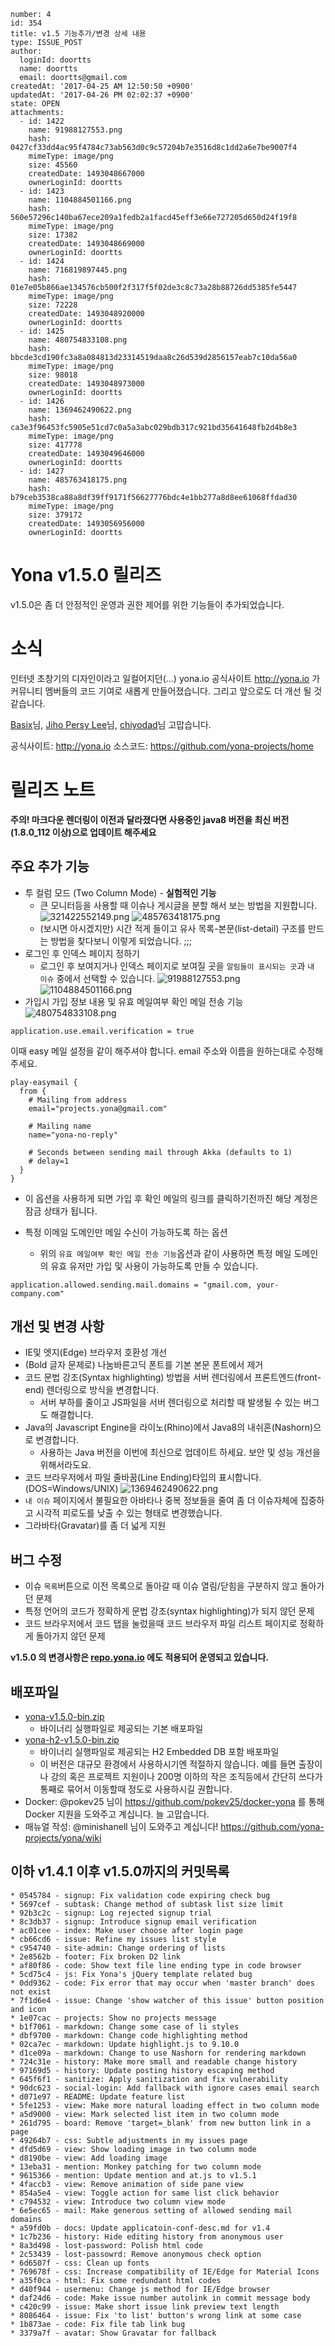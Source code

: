 ```
number: 4
id: 354
title: v1.5 기능추가/변경 상세 내용
type: ISSUE_POST
author:
  loginId: doortts
  name: doortts
  email: doortts@gmail.com
createdAt: '2017-04-25 AM 12:50:50 +0900'
updatedAt: '2017-04-26 PM 02:02:37 +0900'
state: OPEN
attachments:
  - id: 1422
    name: 91988127553.png
    hash: 0427cf33dd4ac95f4784c73ab563d0c9c57204b7e3516d8c1dd2a6e7be9007f4
    mimeType: image/png
    size: 45560
    createdDate: 1493048667000
    ownerLoginId: doortts
  - id: 1423
    name: 1104884501166.png
    hash: 560e57296c140ba67ece209a1fedb2a1facd45eff3e66e727205d650d24f19f8
    mimeType: image/png
    size: 17382
    createdDate: 1493048669000
    ownerLoginId: doortts
  - id: 1424
    name: 716819897445.png
    hash: 01e7e05b866ae134576cb500f2f317f5f02de3c8c73a28b88726dd5385fe5447
    mimeType: image/png
    size: 72228
    createdDate: 1493048920000
    ownerLoginId: doortts
  - id: 1425
    name: 480754833108.png
    hash: bbcde3cd190fc3a8a084813d23314519daa8c26d539d2856157eab7c10da56a0
    mimeType: image/png
    size: 98018
    createdDate: 1493048973000
    ownerLoginId: doortts
  - id: 1426
    name: 1369462490622.png
    hash: ca3e3f96453fc5905e51cd7c0a5a3abc029bdb317c921bd35641648fb2d4b8e3
    mimeType: image/png
    size: 417778
    createdDate: 1493049646000
    ownerLoginId: doortts
  - id: 1427
    name: 485763418175.png
    hash: b79ceb3538ca88a8df39ff9171f56627776bdc4e1bb277a8d8ee61068ffdad30
    mimeType: image/png
    size: 379172
    createdDate: 1493056956000
    ownerLoginId: doortts
```
Yona v1.5.0 릴리즈 
===

v1.5.0은 좀 더 안정적인 운영과 권한 제어를 위한 기능들이 추가되었습니다.

# 소식

인터넷 초창기의 디자인이라고 일컬어지던(...) yona.io 공식사이트 http://yona.io 가 커뮤니티 멤버들의 코드 기여로 새롭게 만들어졌습니다. 그리고 앞으로도 더 개선 될 것 같습니다.

[Basix](https://github.com/BasixKOR)님, [Jiho Persy Lee](https://github.com/search5)님, [chiyodad](https://github.com/chiyodad)님 고맙습니다.

공식사이트: http://yona.io
소스코드: https://github.com/yona-projects/home

# 릴리즈 노트

**주의! 마크다운 렌더링이 이전과 달라졌다면 사용중인 java8 버전을 최신 버전(1.8.0_112 이상)으로 업데이트 해주세요**

## 주요 추가 기능
- 투 컬럼 모드 (Two Column Mode) - **실험적인 기능**
  - 큰 모니터등을 사용할 때 이슈나 게시글을 분할 해서 보는 방법을 지원합니다.
![321422552149.png](/files/1428)
![485763418175.png](/files/1427)
  - (보시면 아시겠지만) 시간 적게 들이고 유사 목록-본문(list-detail) 구조를 만드는 방법을 찾다보니 이렇게 되었습니다. ;;;
- 로그인 후 인덱스 페이지 정하기
  - 로그인 후 보여지거나 인덱스 페이지로 보여질 곳을 `알림들이 표시되는 곳`과 `내 이슈` 중에서 선택할 수 있습니다.
![91988127553.png](/files/1422)
![1104884501166.png](/files/1423)
- 가입시 가입 정보 내용 및 유효 메일여부 확인 메일 전송 기능
![480754833108.png](/files/1425)

```
application.use.email.verification = true
```
이때 easy 메일 설정을 같이 해주셔야 합니다. email 주소와 이름을 원하는대로 수정해주세요.
```
play-easymail {
  from {
    # Mailing from address
    email="projects.yona@gmail.com"

    # Mailing name
    name="yona-no-reply"

    # Seconds between sending mail through Akka (defaults to 1)
    # delay=1
  }
}
```
  - 이 옵션을 사용하게 되면 가입 후 확인 메일의 링크를 클릭하기전까진 해당 계정은 잠금 상태가 됩니다.

- 특정 이메일 도메인만 메일 수신이 가능하도록 하는 옵션
  - 위의 `유효 메일여부 확인 메일 전송 기능`옵션과 같이 사용하면 특정 메일 도메인의 유효 유저만 가입 및 사용이 가능하도록 만들 수 있습니다.
```
application.allowed.sending.mail.domains = "gmail.com, your-company.com"
```

## 개선 및 변경 사항
- IE및 엣지(Edge) 브라우저 호환성 개선
- (Bold 글자 문제로) 나눔바른고딕 폰트를 기본 본문 폰트에서 제거 
- 코드 문법 강조(Syntax highlighting) 방법을 서버 렌더링에서 프론트엔드(front-end) 렌더링으로 방식을 변경합니다.
   - 서버 부하를 줄이고 JS파일을 서버 렌더링으로 처리할 때 발생될 수 있는 버그도 해결합니다.
- Java의 Javascript Engine을 라이노(Rhino)에서 Java8의 내쉬혼(Nashorn)으로 변경합니다.
   - 사용하는 Java 버전을 이번에 최신으로 업데이트 하세요. 보안 및 성능 개선을 위해서라도요.
- 코드 브라우저에서 파일 줄바꿈(Line Ending)타입의 표시합니다. (DOS=Windows/UNIX)
![1369462490622.png](/files/1426)
- `내 이슈` 페이지에서 불필요한 아바타나 중복 정보들을 줄여 좀 더 이슈자체에 집중하고 시각적 피로도를 낮출 수 있는 형태로 변경했습니다.
- 그라바타(Gravatar)를 좀 더 넓게 지원

## 버그 수정
- 이슈 `목록`버튼으로 이전 목록으로 돌아갈 때 이슈 열림/닫힘을 구분하지 않고 돌아가던 문제
- 특정 언어의 코드가 정확하게 문법 강조(syntax highlighting)가 되지 않던 문제
- 코드 브라우저에서 코드 탭을 눌렀을때 코드 브라우저 파일 리스트 페이지로 정확하게 돌아가지 않던 문제

**v1.5.0 의 변경사항은 [repo.yona.io](https://repo.yona.io) 에도 적용되어 운영되고 있습니다.**

## 배포파일
- [yona-v1.5.0-bin.zip](https://github.com/yona-projects/yona/releases/download/v1.5.0/yona-v1.5.0-bin.zip)
  - 바이너리 실행파일로 제공되는 기본 배포파일
- [yona-h2-v1.5.0-bin.zip](https://github.com/yona-projects/yona/releases/download/v1.5.0/yona-h2-v1.5.0-bin.zip)
  - 바이너리 실행파일로 제공되는 H2 Embedded DB 포함 배포파일
  - 이 버전은 대규모 환경에서 사용하시기엔 적절하지 않습니다. 예를 들면 출장이나 강의 혹은 프로젝트 지원이나 200명 이하의 작은 조직등에서 간단히 쓰다가 통째로 묶어서 이동할때 정도로 사용하시길 권합니다.
- Docker: @pokev25 님이 https://github.com/pokev25/docker-yona 를 통해 Docker 지원을 도와주고 계십니다. 늘 고맙습니다.
- 매뉴얼 작성: @minishanell 님이  도와주고 계십니다!
  https://github.com/yona-projects/yona/wiki

이하 v1.4.1 이후 v1.5.0까지의 커밋목록
---
```
* 0545784 - signup: Fix validation code expiring check bug
* 5697cef - subtask: Change method of subtask list size limit
* 92b3c2c - signup: Log rejected signup trial
* 8c3db37 - signup: Introduce signup email verification
* ac01cee - index: Make user choose after login page
* cb66cd6 - issue: Refine my issues list style
* c954740 - site-admin: Change ordering of lists
* 2e8562b - footer: Fix broken D2 link
* af80f86 - code: Show text file line ending type in code browser
* 5cd75c4 - js: Fix Yona's jQuery template related bug
* 0dd9362 - code: Fix error that may occur when 'master branch' does not exist
* 7f1d6e4 - issue: Change 'show watcher of this issue' button position and icon
* 1e07cac - projects: Show no projects message
* b1f7061 - markdown: Change some case of li styles
* dbf9700 - markdown: Change code highlighting method
* 02ca7ec - markdown: Update highlight.js to 9.10.0
* d1ce09a - markdown: Change to use Nashorn for rendering markdown
* 724c31e - history: Make more small and readable change history
* 97169d5 - history: Update posting history escaping method
* 645f6f1 - sanitize: Apply sanitization and fix vulnerability
* 90dc623 - social-login: Add fallback with ignore cases email search
* d071e97 - README: Update feature list
* 5fe1253 - view: Make more natural loading effect in two column mode
* a5d9000 - view: Mark selected list item in two column mode
* 261d795 - board: Remove 'target=_blank' from new button link in a page
* 49264b7 - css: Subtle adjustments in my issues page
* dfd5d69 - view: Show loading image in two column mode
* d8190be - view: Add loading image
* 13eba31 - mention: Monkey patching for two column mode
* 9615366 - mention: Update mention and at.js to v1.5.1
* 4faccb3 - view: Remove animation of side pane view
* 854a5e4 - view: Toggle action for same list click behavior
* c794532 - view: Introduce two column view mode
* 6e5ec65 - mail: Make generous setting of allowed sending mail domains
* a59fd0b - docs: Update applicatoin-conf-desc.md for v1.4
* 1c7b236 - history: Hide editing history from anonymous user
* 8a3d498 - lost-password: Polish html code
* 2c53439 - lost-passowrd: Remove anonymous check option
* 6d6507f - css: Clean up fonts
* 769678f - css: Increase compatibility of IE/Edge for Material Icons
* a35f0ca - html: Fix some redundant html codes
* d40f944 - usermenu: Change js method for IE/Edge browser
* daf24d6 - code: Make issue number autolink in commit message body
* c420c99 - issue: Make short issue link preview text length
* 8086464 - issue: Fix 'to list' button's wrong link at some case
* 1b873ae - code: Fix file tab link bug
* 3379a7f - avatar: Show Gravatar for fallback
```